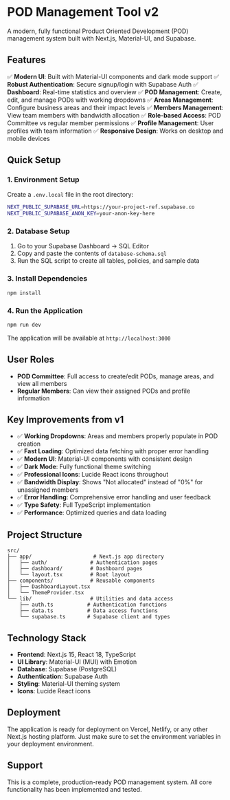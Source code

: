 # POD Management Tool v2

A modern, fully functional Product Oriented Development (POD) management system built with Next.js, Material-UI, and Supabase.

## Features

✅ **Modern UI**: Built with Material-UI components and dark mode support
✅ **Robust Authentication**: Secure signup/login with Supabase Auth
✅ **Dashboard**: Real-time statistics and overview
✅ **POD Management**: Create, edit, and manage PODs with working dropdowns
✅ **Areas Management**: Configure business areas and their impact levels
✅ **Members Management**: View team members with bandwidth allocation
✅ **Role-based Access**: POD Committee vs regular member permissions
✅ **Profile Management**: User profiles with team information
✅ **Responsive Design**: Works on desktop and mobile devices

## Quick Setup

### 1. Environment Setup

Create a `.env.local` file in the root directory:

```bash
NEXT_PUBLIC_SUPABASE_URL=https://your-project-ref.supabase.co
NEXT_PUBLIC_SUPABASE_ANON_KEY=your-anon-key-here
```

### 2. Database Setup

1. Go to your Supabase Dashboard → SQL Editor
2. Copy and paste the contents of `database-schema.sql`
3. Run the SQL script to create all tables, policies, and sample data

### 3. Install Dependencies

```bash
npm install
```

### 4. Run the Application

```bash
npm run dev
```

The application will be available at `http://localhost:3000`

## User Roles

- **POD Committee**: Full access to create/edit PODs, manage areas, and view all members
- **Regular Members**: Can view their assigned PODs and profile information

## Key Improvements from v1

- ✅ **Working Dropdowns**: Areas and members properly populate in POD creation
- ✅ **Fast Loading**: Optimized data fetching with proper error handling
- ✅ **Modern UI**: Material-UI components with consistent design
- ✅ **Dark Mode**: Fully functional theme switching
- ✅ **Professional Icons**: Lucide React icons throughout
- ✅ **Bandwidth Display**: Shows "Not allocated" instead of "0%" for unassigned members
- ✅ **Error Handling**: Comprehensive error handling and user feedback
- ✅ **Type Safety**: Full TypeScript implementation
- ✅ **Performance**: Optimized queries and data loading

## Project Structure

```
src/
├── app/                    # Next.js app directory
│   ├── auth/              # Authentication pages
│   ├── dashboard/         # Dashboard pages
│   └── layout.tsx         # Root layout
├── components/            # Reusable components
│   ├── DashboardLayout.tsx
│   └── ThemeProvider.tsx
└── lib/                   # Utilities and data access
    ├── auth.ts           # Authentication functions
    ├── data.ts           # Data access functions
    └── supabase.ts       # Supabase client and types
```

## Technology Stack

- **Frontend**: Next.js 15, React 18, TypeScript
- **UI Library**: Material-UI (MUI) with Emotion
- **Database**: Supabase (PostgreSQL)
- **Authentication**: Supabase Auth
- **Styling**: Material-UI theming system
- **Icons**: Lucide React icons

## Deployment

The application is ready for deployment on Vercel, Netlify, or any other Next.js hosting platform. Just make sure to set the environment variables in your deployment environment.

## Support

This is a complete, production-ready POD management system. All core functionality has been implemented and tested.
